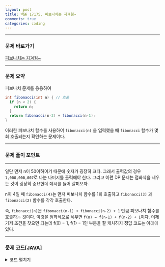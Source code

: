 ```yaml
---
layout: post
title: 백준 17175. 피보나치는 지겨웡~
comments: true 
categories: coding
---
```

- - -
### 문제 바로가기
[피보나치는 지겨웡~](https://www.acmicpc.net/problem/17175)
- - - 
### 문제 요약 
피보나치 문제를 응용하여 
```java
int fibonacci(int n) { // 호출
  if (n < 2) {
    return n;
  }  
  return fibonacci(n-2) + fibonacci(n-1);
}
```
이러한 피보나치 함수를 사용하여 `fibonacci(n)` 을 입력했을 때 `fibonacci` 함수가 몇회 호출되는지 확인하는 문제이다.

- - -

### 문제 풀이 포인트
- - - 
일단 먼저 n이 50이하이기 때문에 숫자가 굉장히 크다. 그래서 출력값의 경우 `1,000,000,007`로 나눈 나머지를 출력해야 한다.
그리고 이런 DP 문제는 점화식을 세우는 것이 굉장히 중요한데 예시를 들어 살펴보자.

n이 4일 때 `fibonacci(4)`는 먼저 피보나치 함수를 1회 호출하고 `fibonacci(3)` 과 `fibonacci(2)` 함수를 각각 호출한다.

즉, `fibonacci(n)`은 `fibonacci(n-1) + fibonacci(n-2) + 1` 만큼 피보나치 함수를 호출하는 것이다.
이것을 점화식으로 세우면 `f(n) = f(n-1) + f(n-2) + 1`이다.
이제 기저 조건을 찾으면 되는데 f(0) = 1, f(1) = 1인 부분을 잘 캐치하자
정답 코드는 아래에 있다. 

- - -
###  문제 코드[JAVA]
<details>
<summary>코드 펼치기</summary>
<div markdown="1">

- - -
```java
import java.util.Scanner;

public class Main {
  public static void main(String[] args) {
    Scanner sc = new Scanner(System.in);
    int n = sc.nextInt();
    int[] dp = new int[n+1];
    dp[0] = 1;
    dp[1] = 1;
    for (int i = 2; i <= n; i++) {
      dp[i] = dp[i-1] % 1000000007 + dp[i-2] % 1000000007 + 1;
      dp[i] = dp[i] % 1000000007; // 항상 나머지를 계산하는 습관을 들이자
    }
    System.out.println(dp[n]);
  }
}
```
</div>
</details>